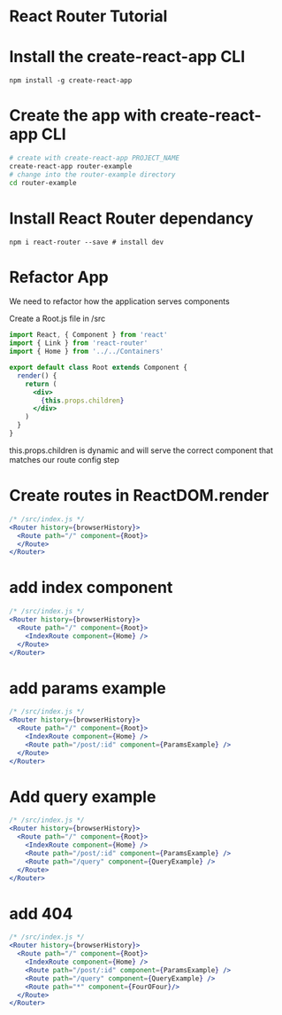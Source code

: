 # React Router Tutorial

# Install the create-react-app CLI
```
npm install -g create-react-app
```

# Create the app with create-react-app CLI
```bash
# create with create-react-app PROJECT_NAME
create-react-app router-example
# change into the router-example directory
cd router-example

```

# Install React Router dependancy
```
npm i react-router --save # install dev
```

# Refactor App

We need to refactor how the application serves components

Create a Root.js file in /src

```jsx
import React, { Component } from 'react'
import { Link } from 'react-router'
import { Home } from '../../Containers'

export default class Root extends Component {
  render() {
    return (
      <div>
        {this.props.children}
      </div>
    )
  }
}
```

this.props.children is dynamic and will serve the correct component that matches our route config step

# Create routes in ReactDOM.render

```jsx
/* /src/index.js */
<Router history={browserHistory}>
  <Route path="/" component={Root}>
  </Route>
</Router>
```

# add index component
```jsx
/* /src/index.js */
<Router history={browserHistory}>
  <Route path="/" component={Root}>
    <IndexRoute component={Home} />
  </Route>
</Router>
```

# add params example
```jsx
/* /src/index.js */
<Router history={browserHistory}>
  <Route path="/" component={Root}>
    <IndexRoute component={Home} />
    <Route path="/post/:id" component={ParamsExample} />
  </Route>
</Router>
```

# Add query example
```jsx
/* /src/index.js */
<Router history={browserHistory}>
  <Route path="/" component={Root}>
    <IndexRoute component={Home} />
    <Route path="/post/:id" component={ParamsExample} />
    <Route path="/query" component={QueryExample} />
  </Route>
</Router>
```

# add 404
```jsx
/* /src/index.js */
<Router history={browserHistory}>
  <Route path="/" component={Root}>
    <IndexRoute component={Home} />
    <Route path="/post/:id" component={ParamsExample} />
    <Route path="/query" component={QueryExample} />
    <Route path="*" component={FourOFour}/>
  </Route>
</Router>
```